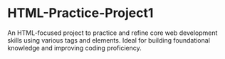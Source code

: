 # HTML-Practice-Project1
An HTML-focused project to practice and refine core web development skills using various tags and elements. Ideal for building foundational knowledge and improving coding proficiency.
